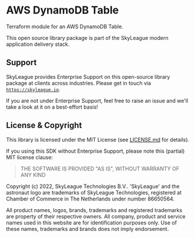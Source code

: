 # AWS DynamoDB Table

Terraform module for an AWS DynamoDB Table.

This open source library package is part of the SkyLeague modern application delivery stack.

## Support

SkyLeague provides Enterprise Support on this open-source library package at clients across industries. Please get in touch via [`https://skyleague.io`](https://skyleague.io).

If you are not under Enterprise Support, feel free to raise an issue and we'll take a look at it on a best-effort basis!

## License & Copyright

This library is licensed under the MIT License (see [LICENSE.md](./LICENSE.md) for details).

If you using this SDK without Enterprise Support, please note this (partial) MIT license clause:

> THE SOFTWARE IS PROVIDED "AS IS", WITHOUT WARRANTY OF ANY KIND

Copyright (c) 2022, SkyLeague Technologies B.V..
'SkyLeague' and the astronaut logo are trademarks of SkyLeague Technologies, registered at Chamber of Commerce in The Netherlands under number 86650564.

All product names, logos, brands, trademarks and registered trademarks are property of their respective owners. All company, product and service names used in this website are for identification purposes only. Use of these names, trademarks and brands does not imply endorsement.
